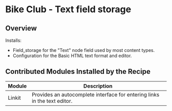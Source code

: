 # Bike Club - Text field storage

## Overview

Installs:
- Field_storage for the "Text" node field used by most content types.
- Configuration for the Basic HTML text format and editor.

## Contributed Modules Installed by the Recipe

Module 				  | Description
----------------------|------------
Linkit				  | Provides an autocomplete interface for entering links in the text editor.

